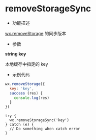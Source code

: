 # removeStorageSync

- 功能描述

[wx.removeStorage](./removeStorage.md) 的同步版本

- 参数

**string key**

本地缓存中指定的 key

- 示例代码

```js
wx.removeStorage({
  key: 'key',
  success (res) {
    console.log(res)
  }
})
```

```
try {
  wx.removeStorageSync('key')
} catch (e) {
  // Do something when catch error
}
```